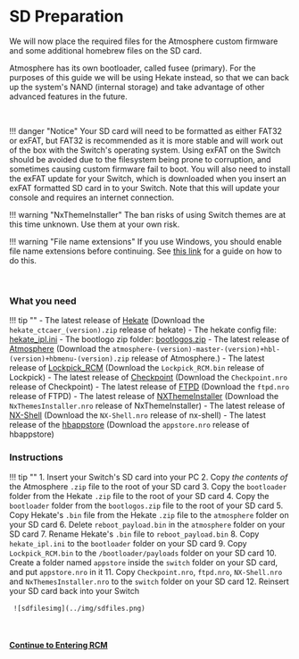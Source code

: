 # SD Preparation

We will now place the required files for the Atmosphere custom firmware and some additional homebrew files on the SD card.

Atmosphere has its own bootloader, called fusee (primary). For the purposes of this guide we will be using Hekate instead, so that we can back up the system's NAND (internal storage) and take advantage of other advanced features in the future.

&nbsp;

!!! danger "Notice"
    Your SD card will need to be formatted as either FAT32 or exFAT, but FAT32 is recommended as it is more stable and will work out of the box with the Switch's operating system. Using exFAT on the Switch should be avoided due to the filesystem being prone to corruption, and sometimes causing custom firmware fail to boot. You will also need to install the exFAT update for your Switch, which is downloaded when you insert an exFAT formatted SD card in to your Switch. Note that this will update your console and requires an internet connection.


!!! warning "NxThemeInstaller"
    The ban risks of using Switch themes are at this time unknown. Use them at your own risk.
    

!!! warning "File name extensions"
    If you use Windows, you should enable file name extensions before continuing. See [this link](../../extras/showing_file_extensions.md) for a guide on how to do this.

&nbsp;

### What you need

!!! tip ""
    - The latest release of <a href="https://github.com/CTCaer/Hekate/releases/" target="_blank">Hekate</a> (Download the `hekate_ctcaer_(version).zip` release of hekate)
    - The hekate config file: <a href="../../../files/sys/hekate_ipl.ini" download>hekate_ipl.ini</a>
    - The bootlogo zip folder: <a href="../../../files/bootlogos.zip" download>bootlogos.zip</a>
    - The latest release of <a href="https://github.com/Atmosphere-NX/Atmosphere/releases" target="_blank">Atmosphere</a> (Download the `atmosphere-(version)-master-(version)+hbl-(version)+hbmenu-(version).zip` release of Atmosphere.)
     - The latest release of <a href="https://github.com/shchmue/Lockpick_RCM/releases" target="_blank">Lockpick_RCM</a> (Download the `Lockpick_RCM.bin` release of Lockpick)
    - The latest release of <a href="https://github.com/FlagBrew/Checkpoint/releases" target="_blank">Checkpoint</a> (Download the `Checkpoint.nro` release of Checkpoint)
    - The latest release of <a href="https://github.com/mtheall/ftpd/releases" target="_blank">FTPD</a> (Download the `ftpd.nro` release of FTPD)
    - The latest release of <a href="https://github.com/exelix11/SwitchThemeInjector/releases" target="_blank">NXThemeInstaller</a> (Download the `NxThemesInstaller.nro` release of NxThemeInstaller)
    - The latest release of <a href="https://github.com/joel16/NX-Shell/releases" target="_blank">NX-Shell</a> (Download the `NX-Shell.nro` release of nx-shell)
    - The latest release of the <a href="https://github.com/vgmoose/hb-appstore/releases" target="_blank">hbappstore</a> (Download the `appstore.nro` release of hbappstore)


### Instructions

!!! tip ""
    1. Insert your Switch's SD card into your PC
    2. Copy *the contents of* the Atmosphere `.zip` file to the root of your SD card
    3. Copy the `bootloader` folder from the Hekate `.zip` file to the root of your SD card
    4. Copy the `bootloader` folder from the `bootlogos.zip` file to the root of your SD card
    5. Copy Hekate's `.bin` file from the Hekate `.zip` file to the `atmosphere` folder on your SD card
    6. Delete `reboot_payload.bin` in the `atmosphere` folder on your SD card
    7. Rename Hekate's `.bin` file to `reboot_payload.bin`
    8. Copy `hekate_ipl.ini` to the `bootloader` folder on your SD card
    9. Copy `Lockpick_RCM.bin` to the `/bootloader/payloads` folder on your SD card
    10. Create a folder named `appstore` inside the `switch` folder on your SD card, and put `appstore.nro` in it
    11. Copy `Checkpoint.nro`, `ftpd.nro`, `NX-Shell.nro` and `NxThemesInstaller.nro` to the `switch` folder on your SD card
    12. Reinsert your SD card back into your Switch

     ![sdfilesimg](../img/sdfiles.png)

&nbsp;

#### [Continue to Entering RCM <i class="fa fa-arrow-circle-right fa-lg"></i>](entering_rcm.md)
